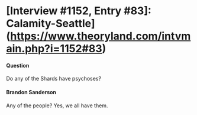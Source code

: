 # [Interview #1152, Entry #83]: Calamity-Seattle](https://www.theoryland.com/intvmain.php?i=1152#83)

#### Question

Do any of the Shards have psychoses?

#### Brandon Sanderson

Any of the people? Yes, we all have them.

